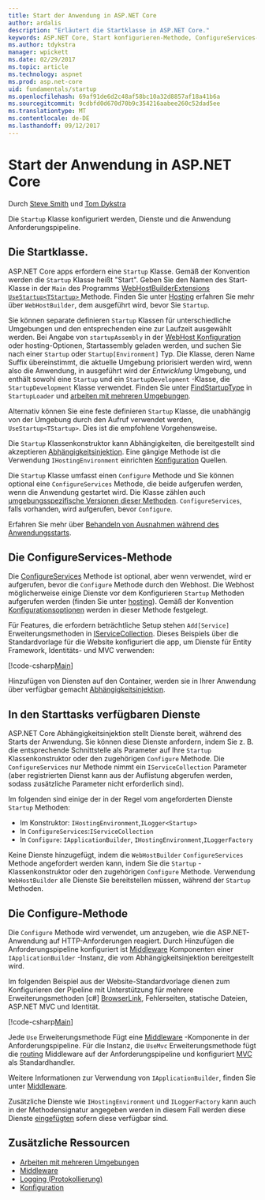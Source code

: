 ```yaml
---
title: Start der Anwendung in ASP.NET Core
author: ardalis
description: "Erläutert die Startklasse in ASP.NET Core."
keywords: ASP.NET Core, Start konfigurieren-Methode, ConfigureServices-Methode
ms.author: tdykstra
manager: wpickett
ms.date: 02/29/2017
ms.topic: article
ms.technology: aspnet
ms.prod: asp.net-core
uid: fundamentals/startup
ms.openlocfilehash: 69af91de6d2c48af58bc10a32d8857af18a41b6a
ms.sourcegitcommit: 9cdbfd0d670d70b9c354216aabee260c52dad5ee
ms.translationtype: MT
ms.contentlocale: de-DE
ms.lasthandoff: 09/12/2017
---
```

# <a name="application-startup-in-aspnet-core"></a>Start der Anwendung in ASP.NET Core

Durch [Steve Smith](https://ardalis.com/) und [Tom Dykstra](https://github.com/tdykstra/)

Die `Startup` Klasse konfiguriert werden, Dienste und die Anwendung Anforderungspipeline. 

## <a name="the-startup-class"></a>Die Startklasse.

ASP.NET Core apps erfordern eine `Startup` Klasse. Gemäß der Konvention werden die `Startup` Klasse heißt "Start". Geben Sie den Namen des Start-Klasse in der `Main` des Programms [WebHostBuilderExtensions](https://docs.microsoft.com/aspnet/core/api/microsoft.aspnetcore.hosting.webhostbuilderextensions) [ `UseStartup<TStartup>` ](https://docs.microsoft.com/aspnet/core/api/microsoft.aspnetcore.hosting.webhostbuilderextensions#Microsoft_AspNetCore_Hosting_WebHostBuilderExtensions_UseStartup__1_Microsoft_AspNetCore_Hosting_IWebHostBuilder_) Methode. Finden Sie unter [Hosting](xref:fundamentals/hosting) erfahren Sie mehr über `WebHostBuilder`, dem ausgeführt wird, bevor Sie `Startup`.

Sie können separate definieren `Startup` Klassen für unterschiedliche Umgebungen und den entsprechenden eine zur Laufzeit ausgewählt werden. Bei Angabe von `startupAssembly` in der [WebHost Konfiguration](https://docs.microsoft.com/aspnet/core/fundamentals/hosting?tabs=aspnetcore2x#configuring-a-host) oder hosting-Optionen, Startassembly geladen werden, und suchen Sie nach einer `Startup` oder `Startup[Environment]` Typ. Die Klasse, deren Name Suffix übereinstimmt, die aktuelle Umgebung priorisiert werden wird, wenn also die Anwendung, in ausgeführt wird der *Entwicklung* Umgebung, und enthält sowohl eine `Startup` und ein `StartupDevelopment` -Klasse, die `StartupDevelopment` Klasse verwendet. Finden Sie unter [FindStartupType](https://github.com/aspnet/Hosting/blob/rel/1.1.0/src/Microsoft.AspNetCore.Hosting/Internal/StartupLoader.cs) in `StartupLoader` und [arbeiten mit mehreren Umgebungen](environments.md#startup-conventions).

Alternativ können Sie eine feste definieren `Startup` Klasse, die unabhängig von der Umgebung durch den Aufruf verwendet werden, `UseStartup<TStartup>`. Dies ist die empfohlene Vorgehensweise.

Die `Startup` Klassenkonstruktor kann Abhängigkeiten, die bereitgestellt sind akzeptieren [Abhängigkeitsinjektion](xref:fundamentals/dependency-injection). Eine gängige Methode ist die Verwendung `IHostingEnvironment` einrichten [Konfiguration](xref:fundamentals/configuration) Quellen.

Die `Startup` Klasse umfasst einen `Configure` Methode und Sie können optional eine `ConfigureServices` Methode, die beide aufgerufen werden, wenn die Anwendung gestartet wird. Die Klasse zählen auch [umgebungsspezifische Versionen dieser Methoden](xref:fundamentals/environments#startup-conventions). `ConfigureServices`, falls vorhanden, wird aufgerufen, bevor `Configure`.

Erfahren Sie mehr über [Behandeln von Ausnahmen während des Anwendungsstarts](xref:fundamentals/error-handling#startup-exception-handling).

## <a name="the-configureservices-method"></a>Die ConfigureServices-Methode

Die [ConfigureServices](https://docs.microsoft.com/aspnet/core/api/microsoft.aspnetcore.hosting.startupbase#Microsoft_AspNetCore_Hosting_StartupBase_ConfigureServices_Microsoft_Extensions_DependencyInjection_IServiceCollection_) Methode ist optional, aber wenn verwendet, wird er aufgerufen, bevor die `Configure` Methode durch den Webhost. Die Webhost möglicherweise einige Dienste vor dem Konfigurieren ``Startup`` Methoden aufgerufen werden (finden Sie unter [hosting](xref:fundamentals/hosting)). Gemäß der Konvention [Konfigurationsoptionen](xref:fundamentals/configuration) werden in dieser Methode festgelegt.

Für Features, die erfordern beträchtliche Setup stehen `Add[Service]` Erweiterungsmethoden in [IServiceCollection](https://docs.microsoft.com/aspnet/core/api/microsoft.extensions.dependencyinjection.iservicecollection). Dieses Beispiels über die Standardvorlage für die Website konfiguriert die app, um Dienste für Entity Framework, Identitäts- und MVC verwenden:

[!code-csharp[Main](../common/samples/WebApplication1/Startup.cs?highlight=4,7,11&start=40&end=55)]

Hinzufügen von Diensten auf den Container, werden sie in Ihrer Anwendung über verfügbar gemacht [Abhängigkeitsinjektion](xref:fundamentals/dependency-injection).

## <a name="services-available-in-startup"></a>In den Starttasks verfügbaren Dienste

ASP.NET Core Abhängigkeitsinjektion stellt Dienste bereit, während des Starts der Anwendung. Sie können diese Dienste anfordern, indem Sie z. B. die entsprechende Schnittstelle als Parameter auf Ihre `Startup` Klassenkonstruktor oder den zugehörigen `Configure` Methode. Die `ConfigureServices` nur Methode nimmt ein `IServiceCollection` Parameter (aber registrierten Dienst kann aus der Auflistung abgerufen werden, sodass zusätzliche Parameter nicht erforderlich sind).

Im folgenden sind einige der in der Regel vom angeforderten Dienste `Startup` Methoden:

* Im Konstruktor: `IHostingEnvironment`,`ILogger<Startup>`
* In `ConfigureServices`:`IServiceCollection`
* In `Configure`: `IApplicationBuilder`, `IHostingEnvironment`,`ILoggerFactory`

Keine Dienste hinzugefügt, indem die ``WebHostBuilder`` ``ConfigureServices`` Methode angefordert werden kann, indem Sie die ``Startup`` -Klassenkonstruktor oder den zugehörigen ``Configure`` Methode. Verwendung `WebHostBuilder` alle Dienste Sie bereitstellen müssen, während der `Startup` Methoden.

## <a name="the-configure-method"></a>Die Configure-Methode

Die `Configure` Methode wird verwendet, um anzugeben, wie die ASP.NET-Anwendung auf HTTP-Anforderungen reagiert. Durch Hinzufügen die Anforderungspipeline konfiguriert ist [Middleware](middleware.md) Komponenten einer `IApplicationBuilder` -Instanz, die vom Abhängigkeitsinjektion bereitgestellt wird.

Im folgenden Beispiel aus der Website-Standardvorlage dienen zum Konfigurieren der Pipeline mit Unterstützung für mehrere Erweiterungsmethoden [c#] [BrowserLink](http://vswebessentials.com/features/browserlink), Fehlerseiten, statische Dateien, ASP.NET MVC und Identität.

[!code-csharp[Main](../common/samples/WebApplication1/Startup.cs?highlight=8,9,10,14,17,19,21&start=58&end=84)]

Jede `Use` Erweiterungsmethode Fügt eine [Middleware](xref:fundamentals/middleware) -Komponente in der Anforderungspipeline. Für die Instanz, die `UseMvc` Erweiterungsmethode fügt die [routing](routing.md) Middleware auf der Anforderungspipeline und konfiguriert [MVC](xref:mvc/overview) als Standardhandler.

Weitere Informationen zur Verwendung von `IApplicationBuilder`, finden Sie unter [Middleware](xref:fundamentals/middleware).

Zusätzliche Dienste wie `IHostingEnvironment` und `ILoggerFactory` kann auch in der Methodensignatur angegeben werden in diesem Fall werden diese Dienste [eingefügten](dependency-injection.md) sofern diese verfügbar sind. 

## <a name="additional-resources"></a>Zusätzliche Ressourcen

* [Arbeiten mit mehreren Umgebungen](xref:fundamentals/environments)
* [Middleware](xref:fundamentals/middleware)
* [Logging (Protokollierung)](xref:fundamentals/logging)
* [Konfiguration](xref:fundamentals/configuration)
